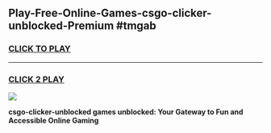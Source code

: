 
## Play-Free-Online-Games-csgo-clicker-unblocked-Premium #tmgab
<h3>
<a href="https://premium.freeplayer.one?title=csgo-clicker-unblocked&ref=8M">CLICK TO PLAY</a></h3>
<hr>

<h3>
<a href="https://premium.freeplayer.one?title=csgo-clicker-unblocked&ref=8M">CLICK 2 PLAY</a>
  
</h3>

<a href="https://premium.freeplayer.one?title=csgo-clicker-unblocked&ref=8M"><img src="https://clearcache.store/games.png"></a>


**csgo-clicker-unblocked games unblocked: Your Gateway to Fun and Accessible Online Gaming**
